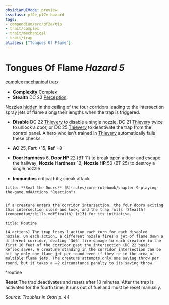 ```yaml
---
obsidianUIMode: preview
cssclass: pf2e,pf2e-hazard
tags:
- compendium/src/pf2e/tio
- trait/complex
- trait/mechanical
- trait/trap
aliases: ["Tongues Of Flame"]
---
```

# Tongues Of Flame *Hazard 5*  
[complex](rules/traits/complex.md "Complex Hazard Trait")  [mechanical](rules/traits/mechanical.md "Mechanical Hazard Trait")  [trap](rules/traits/trap.md "Trap Hazard Trait")  

- **Complexity** Complex
- **Stealth** DC 23 [Perception](compendium/skills.md#Perception).  

Nozzles [hidden](rules/conditions.md#Hidden) in the ceiling of the four corridors leading to the intersection spray jets of flame along their lengths when the trap is triggered.

- **Disable** DC 22 [Thievery](compendium/skills.md#Thievery) to disable a single nozzle, DC 21 [Thievery](compendium/skills.md#Thievery) twice to unlock a door, or DC 25 [Thievery](compendium/skills.md#Thievery) to deactivate the trap from the control panel. A hero who isn't trained in [Thievery](compendium/skills.md#Thievery) automatically fails these checks.  

- **AC** 25, **Fort** +15, **Ref** +8
- **Door Hardness** 6, **Door HP** 22 (BT 11) to break open a door and escape the hallway; **Nozzle Hardness** 12, **Nozzle HP** 50 (BT 25) to destroy a single nozzle
- **Immunities** critical hits; sneak attack

```ad-embed-ability
title: **Seal the Doors** [R](rules/core-rulebook/chapter-9-playing-the-game.md#Actions "Reaction")


If a creature enters the corridor intersection, the four doors exiting this intersection close and lock, and the trap rolls [Stealth](compendium/skills.md#Stealth) (+13) for its initiative.
```

```ad-pf2-summary
title: Routine

(4 actions) The trap loses 1 action each turn for each disabled nozzle. On each action, a different nozzle fires a jet of flame down a different corridor, dealing `3d6` fire damage to each creature in the first 10 feet of the corridor past the intersection (DC 22 basic Reflex save). A creature standing in the corridor intersection can be hit by only one flame jet per round even if they're in the area of multiple flame jets. The creature attempts only one saving throw per round, but it takes a –2 circumstance penalty to its saving throw.
```
^routine

**Reset** The trap deactivates and resets after 10 minutes. After the trap is activated for the fourth time, it runs out of fuel and must be reset manually.  

*Source: Troubles in Otari p. 44*